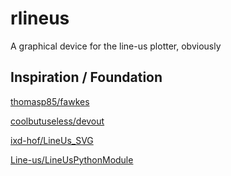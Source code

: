 
<!-- README.md is generated from README.Rmd. Please edit that file -->
rlineus
=======

<!-- badges: start -->
<!-- badges: end -->
A graphical device for the line-us plotter, obviously

Inspiration / Foundation
------------------------

[thomasp85/fawkes](https://github.com/thomasp85/fawkes)

[coolbutuseless/devout](https://github.com/coolbutuseless/devout)

[ixd-hof/LineUs\_SVG](ixd-hof/LineUs_SVG)

[Line-us/LineUsPythonModule](https://github.com/Line-us/LineUsPythonModule)
